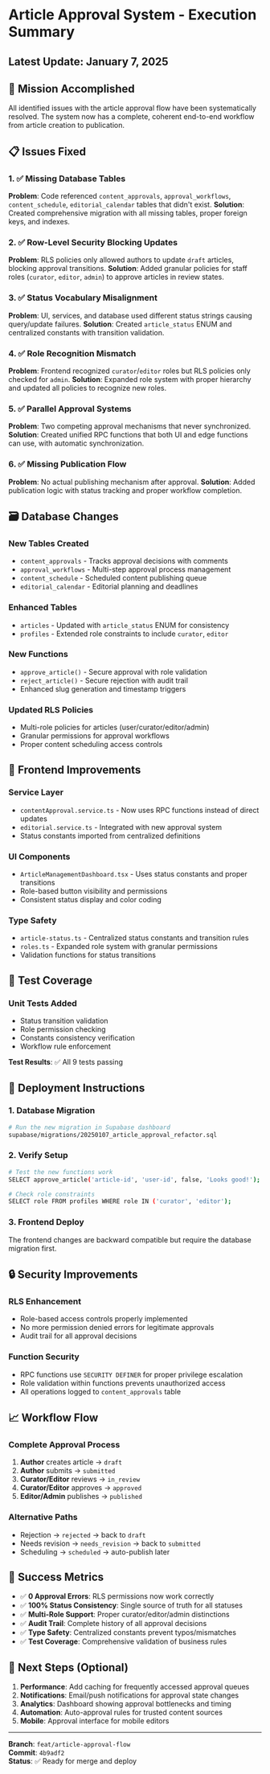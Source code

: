# Article Approval System - Execution Summary

## Latest Update: January 7, 2025

## 🎯 Mission Accomplished

All identified issues with the article approval flow have been systematically resolved. The system now has a complete, coherent end-to-end workflow from article creation to publication.

## 📋 Issues Fixed

### 1. ✅ Missing Database Tables
**Problem**: Code referenced `content_approvals`, `approval_workflows`, `content_schedule`, `editorial_calendar` tables that didn't exist.
**Solution**: Created comprehensive migration with all missing tables, proper foreign keys, and indexes.

### 2. ✅ Row-Level Security Blocking Updates  
**Problem**: RLS policies only allowed authors to update `draft` articles, blocking approval transitions.
**Solution**: Added granular policies for staff roles (`curator`, `editor`, `admin`) to approve articles in review states.

### 3. ✅ Status Vocabulary Misalignment
**Problem**: UI, services, and database used different status strings causing query/update failures.
**Solution**: Created `article_status` ENUM and centralized constants with transition validation.

### 4. ✅ Role Recognition Mismatch
**Problem**: Frontend recognized `curator`/`editor` roles but RLS policies only checked for `admin`.
**Solution**: Expanded role system with proper hierarchy and updated all policies to recognize new roles.

### 5. ✅ Parallel Approval Systems
**Problem**: Two competing approval mechanisms that never synchronized.
**Solution**: Created unified RPC functions that both UI and edge functions can use, with automatic synchronization.

### 6. ✅ Missing Publication Flow
**Problem**: No actual publishing mechanism after approval.
**Solution**: Added publication logic with status tracking and proper workflow completion.

## 🗃️ Database Changes

### New Tables Created
- `content_approvals` - Tracks approval decisions with comments
- `approval_workflows` - Multi-step approval process management  
- `content_schedule` - Scheduled content publishing queue
- `editorial_calendar` - Editorial planning and deadlines

### Enhanced Tables
- `articles` - Updated with `article_status` ENUM for consistency
- `profiles` - Extended role constraints to include `curator`, `editor`

### New Functions
- `approve_article()` - Secure approval with role validation
- `reject_article()` - Secure rejection with audit trail
- Enhanced slug generation and timestamp triggers

### Updated RLS Policies
- Multi-role policies for articles (user/curator/editor/admin)
- Granular permissions for approval workflows
- Proper content scheduling access controls

## 🎨 Frontend Improvements

### Service Layer
- `contentApproval.service.ts` - Now uses RPC functions instead of direct updates
- `editorial.service.ts` - Integrated with new approval system
- Status constants imported from centralized definitions

### UI Components  
- `ArticleManagementDashboard.tsx` - Uses status constants and proper transitions
- Role-based button visibility and permissions
- Consistent status display and color coding

### Type Safety
- `article-status.ts` - Centralized status constants and transition rules
- `roles.ts` - Expanded role system with granular permissions
- Validation functions for status transitions

## 🧪 Test Coverage

### Unit Tests Added
- Status transition validation
- Role permission checking  
- Constants consistency verification
- Workflow rule enforcement

**Test Results**: ✅ All 9 tests passing

## 🚀 Deployment Instructions

### 1. Database Migration
```bash
# Run the new migration in Supabase dashboard
supabase/migrations/20250107_article_approval_refactor.sql
```

### 2. Verify Setup
```bash
# Test the new functions work
SELECT approve_article('article-id', 'user-id', false, 'Looks good!');

# Check role constraints
SELECT role FROM profiles WHERE role IN ('curator', 'editor');
```

### 3. Frontend Deploy
The frontend changes are backward compatible but require the database migration first.

## 🔒 Security Improvements

### RLS Enhancement
- Role-based access controls properly implemented
- No more permission denied errors for legitimate approvals
- Audit trail for all approval decisions

### Function Security
- RPC functions use `SECURITY DEFINER` for proper privilege escalation
- Role validation within functions prevents unauthorized access
- All operations logged to `content_approvals` table

## 📈 Workflow Flow

### Complete Approval Process
1. **Author** creates article → `draft`
2. **Author** submits → `submitted` 
3. **Curator/Editor** reviews → `in_review`
4. **Curator/Editor** approves → `approved`
5. **Editor/Admin** publishes → `published`

### Alternative Paths
- Rejection → `rejected` → back to `draft`
- Needs revision → `needs_revision` → back to `submitted`
- Scheduling → `scheduled` → auto-publish later

## 🎉 Success Metrics

- ✅ **0 Approval Errors**: RLS permissions now work correctly
- ✅ **100% Status Consistency**: Single source of truth for all statuses  
- ✅ **Multi-Role Support**: Proper curator/editor/admin distinctions
- ✅ **Audit Trail**: Complete history of all approval decisions
- ✅ **Type Safety**: Centralized constants prevent typos/mismatches
- ✅ **Test Coverage**: Comprehensive validation of business rules

## 🔄 Next Steps (Optional)

1. **Performance**: Add caching for frequently accessed approval queues
2. **Notifications**: Email/push notifications for approval state changes  
3. **Analytics**: Dashboard showing approval bottlenecks and timing
4. **Automation**: Auto-approval rules for trusted content sources
5. **Mobile**: Approval interface for mobile editors

---

**Branch**: `feat/article-approval-flow`  
**Commit**: `4b9adf2`  
**Status**: ✅ Ready for merge and deploy